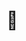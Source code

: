 # 🔮

<!--

- figure out why hovering/clicking some meshes causes lag
- clicking mid-interaction should not trigger next interaction

-->